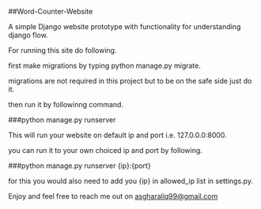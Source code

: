 
##Word-Counter-Website

A simple Django website prototype with functionality for understanding django flow.

For running this site do following.

first make migrations by typing python manage.py migrate.

migrations are not required in this project but to be on the safe side just do it.

then run it by followinng command.

###python manage.py runserver

This will run your website on default ip and port i.e. 127.0.0.0:8000.

you can run it to your own choiced ip and port by following.

###python manage.py runserver {ip}:{port}

for this you would also need to add you {ip} in allowed_ip list in settings.py.

Enjoy and feel free to reach me out on asgharaliq99@gmail.com

